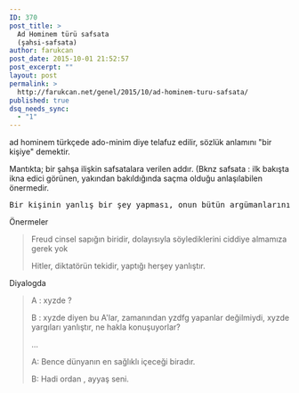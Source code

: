 ```yaml
---
ID: 370
post_title: >
  Ad Hominem türü safsata
  (şahsi-safsata)
author: farukcan
post_date: 2015-10-01 21:52:57
post_excerpt: ""
layout: post
permalink: >
  http://farukcan.net/genel/2015/10/ad-hominem-turu-safsata/
published: true
dsq_needs_sync:
  - "1"
---
```

ad hominem türkçede ado-minim diye telafuz edilir, sözlük anlamını "bir kişiye" demektir.

Mantıkta; bir şahşa ilişkin safsatalara verilen addır. (Bknz safsata : ilk bakışta ikna edici görünen, yakından bakıldığında saçma olduğu anlaşılabilen önermedir.
<pre>Bir kişinin yanlış bir şey yapması, onun bütün argümanlarının yanlış olduğunu kanıtlamaz.</pre>
Önermeler
<blockquote>Freud cinsel sapığın biridir, dolayısıyla söylediklerini ciddiye almamıza gerek yok

Hitler, diktatörün tekidir, yaptığı herşey yanlıştır.</blockquote>
Diyalogda
<blockquote>A : xyzde ?

B : xyzde diyen bu A'lar, zamanından yzdfg yapanlar değilmiydi, xyzde yargıları yanlıştır, ne hakla konuşuyorlar?

...

A: Bence dünyanın en sağlıklı içeceği biradır.

B: Hadi ordan , ayyaş seni.</blockquote>
&nbsp;